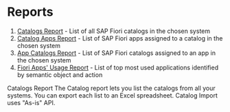 # Reports
1. [Catalogs Report](cr/FPS01/main.md) - List of all SAP Fiori catalogs in the chosen system
1. [Catalog Apps Report](ca/FPS01/main.md.md) - List of SAP Fiori apps assigned to a catalog in the chosen system
2. [App Catalogs Report](ac/FPS01/main.md.md) - List of SAP Fiori catalogs assigned to an app in the chosen system
3. [Fiori Apps' Usage Report](fa/FPS01/main.md.md) - List of top most used applications identified by semantic object and action

Catalogs Report
The Catalog report lets you list the catalogs from all your systems. You can export each list to an Excel spreadsheet. Catalog Import uses "As-is" API.